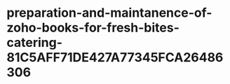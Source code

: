 # preparation-and-maintanence-of-zoho-books-for-fresh-bites-catering-81C5AFF71DE427A77345FCA26486306